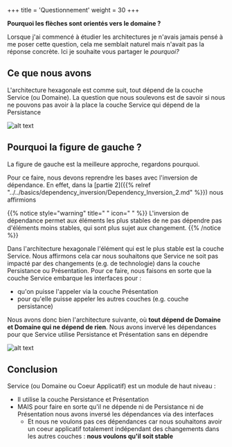 +++
title = 'Questionnement'
weight = 30
+++

**Pourquoi les flèches sont orientés vers le domaine ?**

Lorsque j'ai commencé à étudier les architectures je n'avais jamais pensé à me poser cette question, cela me semblait naturel mais n'avait pas la réponse concrète. Ici je souhaite vous partager le _pourquoi?_

## Ce que nous avons

L'architecture hexagonale est comme suit, tout dépend de la couche Service (ou Domaine). La question que nous soulevons est de savoir si nous ne pouvons pas avoir à la place la couche Service qui dépend de la Persistance

![alt text](../images/question1.png)

## Pourquoi la figure de gauche ?

La figure de gauche est la meilleure approche, regardons pourquoi.

Pour ce faire, nous devons reprendre les bases avec l'inversion de dépendance. En effet, dans la [partie 2]({{% relref "../../basics/dependency_inversion/Dependency_Inversion_2.md" %}}) nous affirmions

{{% notice style="warning" title=" " icon=" " %}}
L'inversion de dépendance permet aux éléments les plus stables de ne pas dépendre pas d'éléments moins stables, qui sont plus sujet aux changement.
{{% /notice %}}

Dans l'architecture hexagonale l'élément qui est le plus stable est la couche Service. Nous affirmons cela car nous souhaitons que Service ne soit pas impacté par des changements (e.g. de technologie) dans la couche Persistance ou Présentation. Pour ce faire, nous faisons en sorte que la couche Service embarque les interfaces pour :

- qu'on puisse l'appeler via la couche Présentation
- pour qu'elle puisse appeler les autres couches (e.g. couche persistance)

Nous avons donc bien l'architecture suivante, où **tout dépend de Domaine et Domaine qui ne dépend de rien**. Nous avons invervé les dépendances pour que Service utilise Persistance et Présentation sans en dépendre

![alt text](../images/hexa4.png)

## Conclusion

Service (ou Domaine ou Coeur Applicatif) est un module de haut niveau :

- Il utilise la couche Persistance et Présentation
- MAIS pour faire en sorte qu'il ne dépende ni de Persistance ni de Présentation nous avons inversé les dépendances via des interfaces
  - Et nous ne voulons pas ces dépendances car nous souhaitons avoir un coeur applicatif totalement indépendant des changements dans les autres couches : **nous voulons qu'il soit stable**
